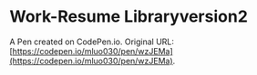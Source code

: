 # Work-Resume Libraryversion2

A Pen created on CodePen.io. Original URL: [https://codepen.io/mluo030/pen/wzJEMa](https://codepen.io/mluo030/pen/wzJEMa).

